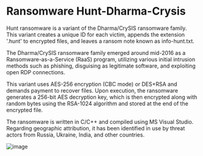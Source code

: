 # Ransomware Hunt-Dharma-Crysis

Hunt ransomware is a variant of the Dharma/CrySIS ransomware family. This variant creates a unique ID for each victim, appends the extension '.hunt' to encrypted files, and leaves a ransom note known as info-hunt.txt.

The Dharma/CrySIS ransomware family emerged around mid-2016 as a Ransomware-as-a-Service (RaaS) program, utilizing various initial intrusion methods such as phishing, disguising as legitimate software, and exploiting open RDP connections.

This variant uses AES-256 encryption (CBC mode) or DES+RSA and demands payment to recover files. Upon execution, the ransomware generates a 256-bit AES decryption key, which is then encrypted along with random bytes using the RSA-1024 algorithm and stored at the end of the encrypted file.

The ransomware is written in C/C++ and compiled using MS Visual Studio. Regarding geographic attribution, it has been identified in use by threat actors from Russia, Ukraine, India, and other countries.

![image](https://github.com/user-attachments/assets/69baa7e6-24f8-445e-bc2d-9f8ed35e9ce0)
